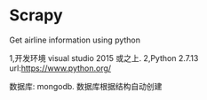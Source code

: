 # Scrapy
Get airline information using python

1,开发环境 visual studio 2015 或之上. 
2,Python 2.7.13
url:https://www.python.org/

数据库: mongodb. 数据库根据结构自动创建
